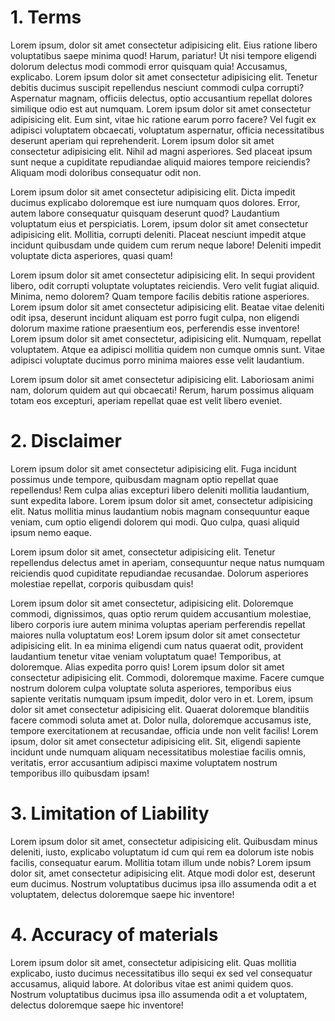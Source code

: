 # 1. Terms

Lorem ipsum, dolor sit amet consectetur adipisicing elit. Eius ratione libero voluptatibus saepe minima quod! Harum, pariatur! Ut nisi tempore eligendi dolorum delectus modi commodi error quisquam quia! Accusamus, explicabo. Lorem ipsum dolor sit amet consectetur adipisicing elit. Tenetur debitis ducimus suscipit repellendus nesciunt commodi culpa corrupti? Aspernatur magnam, officiis delectus, optio accusantium repellat dolores similique odio est aut numquam. Lorem ipsum dolor sit amet consectetur adipisicing elit. Eum sint, vitae hic ratione earum porro facere? Vel fugit ex adipisci voluptatem obcaecati, voluptatum aspernatur, officia necessitatibus deserunt aperiam qui reprehenderit. Lorem ipsum dolor sit amet consectetur adipisicing elit. Nihil ad magni asperiores. Sed placeat ipsum sunt neque a cupiditate repudiandae aliquid maiores tempore reiciendis? Aliquam modi doloribus consequatur odit non.

Lorem ipsum dolor sit amet consectetur adipisicing elit. Dicta impedit ducimus explicabo doloremque est iure numquam quos dolores. Error, autem labore consequatur quisquam deserunt quod? Laudantium voluptatum eius et perspiciatis. Lorem, ipsum dolor sit amet consectetur adipisicing elit. Mollitia, corrupti deleniti. Placeat nesciunt impedit atque incidunt quibusdam unde quidem cum rerum neque labore! Deleniti impedit voluptate dicta asperiores, quasi quam!

Lorem ipsum dolor sit amet consectetur adipisicing elit. In sequi provident libero, odit corrupti voluptate voluptates reiciendis. Vero velit fugiat aliquid. Minima, nemo dolorem? Quam tempore facilis debitis ratione asperiores. Lorem ipsum dolor sit amet consectetur adipisicing elit. Beatae vitae deleniti odit ipsa, deserunt incidunt aliquam est porro fugit culpa, non eligendi dolorum maxime ratione praesentium eos, perferendis esse inventore! Lorem ipsum dolor sit amet consectetur, adipisicing elit. Numquam, repellat voluptatem. Atque ea adipisci mollitia quidem non cumque omnis sunt. Vitae adipisci voluptate ducimus porro minima maiores esse velit laudantium.

Lorem ipsum dolor sit amet consectetur adipisicing elit. Laboriosam animi nam, dolorum quidem aut qui obcaecati! Rerum, harum possimus aliquam totam eos excepturi, aperiam repellat quae est velit libero eveniet.

# 2. Disclaimer

Lorem ipsum dolor sit amet consectetur adipisicing elit. Fuga incidunt possimus unde tempore, quibusdam magnam optio repellat quae repellendus! Rem culpa alias excepturi libero deleniti mollitia laudantium, sunt expedita labore. Lorem ipsum dolor sit amet, consectetur adipisicing elit. Natus mollitia minus laudantium nobis magnam consequuntur eaque veniam, cum optio eligendi dolorem qui modi. Quo culpa, quasi aliquid ipsum nemo eaque.

Lorem ipsum dolor sit amet, consectetur adipisicing elit. Tenetur repellendus delectus amet in aperiam, consequuntur neque natus numquam reiciendis quod cupiditate repudiandae recusandae. Dolorum asperiores molestiae repellat, corporis quibusdam quis!

Lorem ipsum dolor sit amet consectetur, adipisicing elit. Doloremque commodi, dignissimos, quas optio rerum quidem accusantium molestiae, libero corporis iure autem minima voluptas aperiam perferendis repellat maiores nulla voluptatum eos! Lorem ipsum dolor sit amet consectetur adipisicing elit. In ea minima eligendi cum natus quaerat odit, provident laudantium tenetur vitae veniam voluptatum quae! Temporibus, at doloremque. Alias expedita porro quis! Lorem ipsum dolor sit amet consectetur adipisicing elit. Commodi, doloremque maxime. Facere cumque nostrum dolorem culpa voluptate soluta asperiores, temporibus eius sapiente veritatis numquam ipsum impedit, dolor vero in et. Lorem, ipsum dolor sit amet consectetur adipisicing elit. Quaerat doloremque blanditiis facere commodi soluta amet at. Dolor nulla, doloremque accusamus iste, tempore exercitationem at recusandae, officia unde non velit facilis! Lorem ipsum, dolor sit amet consectetur adipisicing elit. Sit, eligendi sapiente incidunt unde numquam aliquam necessitatibus molestiae facilis omnis, veritatis, error accusantium adipisci maxime voluptatem nostrum temporibus illo quibusdam ipsam!

# 3. Limitation of Liability

Lorem ipsum dolor sit amet, consectetur adipisicing elit. Quibusdam minus deleniti, iusto, explicabo voluptatum id cum qui rem ea dolorum iste nobis facilis, consequatur earum. Mollitia totam illum unde nobis? Lorem ipsum dolor sit, amet consectetur adipisicing elit. Atque modi dolor est, deserunt eum ducimus. Nostrum voluptatibus ducimus ipsa illo assumenda odit a et voluptatem, delectus doloremque saepe hic inventore!

# 4. Accuracy of materials

Lorem ipsum dolor sit amet, consectetur adipisicing elit. Quas mollitia explicabo, iusto ducimus necessitatibus illo sequi ex sed vel consequatur accusamus, aliquid labore. At doloribus vitae est animi quidem quos. Nostrum voluptatibus ducimus ipsa illo assumenda odit a et voluptatem, delectus doloremque saepe hic inventore!